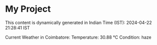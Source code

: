 # My Project

This content is dynamically generated in Indian Time (IST): 2024-04-22 21:28:41 IST


Current Weather in Coimbatore:
Temperature: 30.88 °C
Condition: haze
